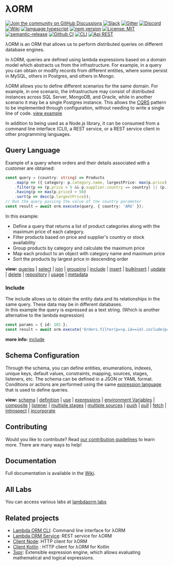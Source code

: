 # λORM

[![Join the community on GitHub Discussions](https://img.shields.io/badge/Join%20the%20community-on%20GitHub%20Discussions-blue.svg)](https://github.com/lambda-orm/lambdaorm/discussions)
[![Slack](https://img.shields.io/badge/chat-on%20slack-orange)](https://join.slack.com/t/nuevoespaciod-xo58767/shared_invite/zt-29ix7pc2r-Wd_ZBWnWRDv_5DM4NPtVhQ)
[![Gitter](https://badges.gitter.im/lambdaorm/community.svg)](https://app.gitter.im/#/room/#lambdaorm-how-to-contribute:gitter.im)
[![Discord](https://img.shields.io/badge/chat-on%20discord-orange)](https://discord.com/invite/yXT6XBX2)
[![Wiki](https://img.shields.io/badge/doc-wiki-yellow)](https://github.com/lambda-orm/lambdaorm/wiki)
[![language typescript](https://img.shields.io/badge/language-typescript-blue)](https://www.npmjs.com/package/lambdaorm)
[![npm version](https://img.shields.io/badge/npm-10.2.5-green)](https://www.npmjs.com/package/lambdaorm)
[![License: MIT](https://img.shields.io/badge/License-MIT-yellow.svg)](https://opensource.org/licenses/MIT)
[![semantic-release](https://img.shields.io/badge/%20%20%F0%9F%93%A6%F0%9F%9A%80-semantic--release-e10079.svg)](https://github.com/semantic-release/semantic-release)
[![Github CI](https://img.shields.io/badge/Github-CI-red.svg)](https://github.com/lambda-orm/lambdaorm/actions?query=workflow%3A%22publish%22)
[![CLI](https://img.shields.io/badge/Api-CLI-blue.svg)](https://www.npmjs.com/package/lambdaorm-cli)
[![Api REST](https://img.shields.io/badge/Api-REST-blue.svg)](https://github.com/lambda-orm/lambdaorm-svc)

λORM is an ORM that allows us to perform distributed queries on different database engines.

In λORM, queries are defined using lambda expressions based on a domain model which abstracts us from the infrastructure. For example, in a query you can obtain or modify records from different entities, where some persist in MySQL, others in Postgres, and others in Mongo.

λORM allows you to define different scenarios for the same domain. For example, in one scenario, the infrastructure may consist of distributed instances across SQL Server, MongoDB, and Oracle, while in another scenario it may be a single Postgres instance. This allows the [CQRS](https://microservices.io/patterns/data/cqrs.html) pattern to be implemented through configuration, without needing to write a single line of code. [view example](https://github.com/lambda-orm/lambdaorm-labs/tree/main/labs/svc/04-northwind-cqrs-with-kafka)

In addition to being used as a Node.js library, it can be consumed from a command line interface (CLI), a REST service, or a REST service client in other programming languages.

## Query Language

Example of a query where orders and their details associated with a customer are obtained:

```Typescript
const query = (country: string) => Products
    .map(p => ({ category: p.category.name, largestPrice: max(p.price) }))    
    .filter(p => (p.price > 5 && p.supplier.country == country) || (p.inStock < 3))    
    .having(p => max(p.price) > 50)
    .sort(p => desc(p.largestPrice));
// Run the query passing the value of the country parameter
const result = await orm.execute(query, { country: 'ARG' });
```

In this example:

- Define a query that returns a list of product categories along with the maximum price of each category.
- Filter products based on price and supplier's country or stock availability
- Group products by category and calculate the maximum price
- Map each product to an object with category name and maximum price
- Sort the products by largest price in descending order

**view:** [queries](https://github.com/lambda-orm/lambdaorm/wiki/Query-Language) |
[select](https://github.com/lambda-orm/lambdaorm/wiki/Select) |
[join](https://github.com/lambda-orm/lambdaorm/wiki/Join) |
[grouping](https://github.com/lambda-orm/lambdaorm/wiki/Grouping) |
[include](https://github.com/lambda-orm/lambdaorm/wiki/Include) |
[insert](https://github.com/lambda-orm/lambdaorm/wiki/Insert) |
[bulkInsert](https://github.com/lambda-orm/lambdaorm/wiki/BulkInsert) |
[update](https://github.com/lambda-orm/lambdaorm/wiki/Update) |
[delete](https://github.com/lambda-orm/lambdaorm/wiki/Delete) |
[repository](https://github.com/lambda-orm/lambdaorm/wiki/Repository) |
[usage](https://github.com/lambda-orm/lambdaorm/wiki/Usage) |
[metadata](https://github.com/lambda-orm/lambdaorm/wiki/Metadata)

### Include

The include allows us to obtain the entity data and its relationships in the same query. These data may be in different databases. \
In this example the query is expressed as a text string. (Which is another alternative to the lambda expression)

```Typescript
const params = { id: 102 };
const result = await orm.execute('Orders.filter(p=>p.id==id).include(p=>[p.details,p.customer])', params );
```

**more info:** [include](https://github.com/lambda-orm/lambdaorm/wiki/Include)

## Schema Configuration

Through the schema, you can define entities, enumerations, indexes, unique keys, default values, constraints, mapping, sources, stages, listeners, etc. The schema can be defined in a JSON or YAML format. Conditions or actions are performed using the same [expression language](https://www.npmjs.com/package/3xpr) that is used to define queries.

**view:**  [schema](https://github.com/lambda-orm/lambdaorm/wiki/Schema) |
[definition](https://github.com/lambda-orm/lambdaorm/wiki/SchemaDefinition) |
[use](https://github.com/lambda-orm/lambdaorm/wiki/Schema-Use) |
[expressions](https://github.com/lambda-orm/lambdaorm/wiki/SchemaDefinition-Expressions) |
[environment Variables](https://github.com/lambda-orm/lambdaorm/wiki/SchemaDefinition-EnvironmentVariables) |
[composite](https://github.com/lambda-orm/lambdaorm/wiki/SchemaDefinition-Composite) |
[listener](https://github.com/lambda-orm/lambdaorm/wiki/SchemaExample-Listener) |
[multiple stages](https://github.com/lambda-orm/lambdaorm/wiki/SchemaExample-MultiplesStages) |
[multiple sources](https://github.com/lambda-orm/lambdaorm/wiki/SchemaExample-StageMultiplesSources) |
[push](https://github.com/lambda-orm/lambdaorm/wiki/SchemaSynchronization-Push) |
[pull](https://github.com/lambda-orm/lambdaorm/wiki/SchemaSynchronization-Pull) |
[fetch](https://github.com/lambda-orm/lambdaorm/wiki/SchemaSynchronization-Fetch) |
[introspect](https://github.com/lambda-orm/lambdaorm/wiki/SchemaSynchronization-Introspect) |
[incorporate](https://github.com/lambda-orm/lambdaorm/wiki/SchemaSynchronization-Incorporate)

## Contributing

Would you like to contribute? Read [our contribution guidelines](https://github.com/lambda-orm/lambdaorm/blob/main/CONTRIBUTING.md) to learn more. There are many ways to help!

## Documentation

Full documentation is available in the [Wiki](https://github.com/lambda-orm/lambdaorm/wiki).

## All Labs

You can access various labs at [lambdaorm labs](https://github.com/lambda-orm/lambdaorm-labs)

## Related projects

- [Lambda ORM CLI](https://www.npmjs.com/package/lambdaorm-cli): Command line interface for λORM
- [Lambda ORM Service](https://github.com/lambda-orm/lambdaorm-svc): REST service for λORM
- [Client Node](https://www.npmjs.com/package/lambdaorm-client-node): HTTP client for λORM
- [Client Kotlin](https://github.com/lambda-orm/lambdaorm-client-kotlin) : HTTP client for λORM for Kotlin
- [3xpr](https://www.npmjs.com/package/3xpr): Extensible expression engine, which allows evaluating mathematical and logical expressions.
